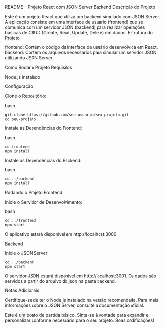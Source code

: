 README - Projeto React com JSON Server Backend
Descrição do Projeto

Este é um projeto React que utiliza um backend simulado com JSON Server. A aplicação consiste em uma interface de usuário (frontend) que se comunica com um servidor JSON (backend) para realizar operações básicas de CRUD (Create, Read, Update, Delete) em dados.
Estrutura do Projeto

frontend: Contém o código da interface de usuário desenvolvida em React.
backend: Contém os arquivos necessários para simular um servidor JSON utilizando JSON Server.

Como Rodar o Projeto
Requisitos

Node.js instalado

Configuração

Clone o Repositório:

bash

    git clone https://github.com/seu-usuario/seu-projeto.git
    cd seu-projeto

Instale as Dependências do Frontend:

bash

    cd frontend
    npm install

Instale as Dependências do Backend:

bash

    cd ../backend
    npm install

Rodando o Projeto
Frontend

Inicie o Servidor de Desenvolvimento:

bash

    cd ../frontend
    npm start

O aplicativo estará disponível em http://localhost:3000.

Backend

Inicie o JSON Server:

    cd ../backend
    npm start

O servidor JSON estará disponível em http://localhost:3001. Os dados são servidos a partir do arquivo db.json na pasta backend.

Notas Adicionais

Certifique-se de ter o Node.js instalado na versão recomendada.
Para mais informações sobre o JSON Server, consulte a documentação oficial.

Este é um ponto de partida básico. Sinta-se à vontade para expandir e personalizar conforme necessário para o seu projeto. 
Boas codificações!